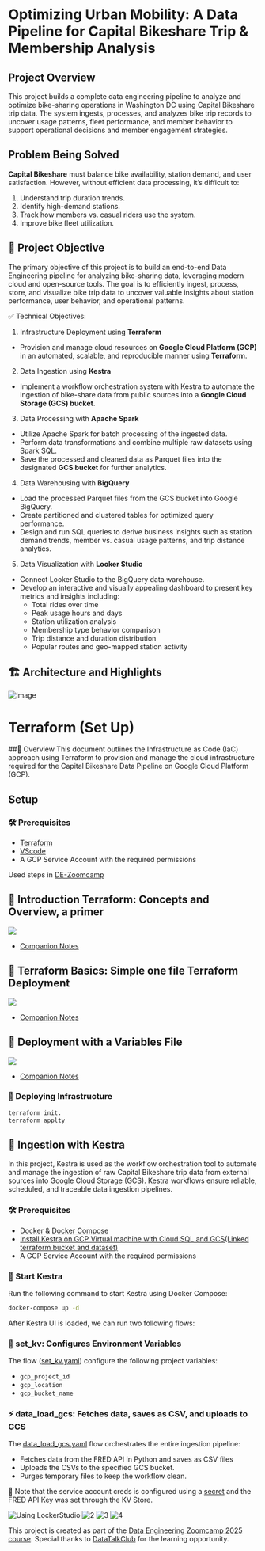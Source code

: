 # Optimizing Urban Mobility: A Data Pipeline for Capital Bikeshare Trip & Membership Analysis

## Project Overview
This project builds a complete data engineering pipeline to analyze and optimize bike-sharing operations in Washington DC using Capital Bikeshare trip data. The system ingests, processes, and analyzes bike trip records to uncover usage patterns, fleet performance, and member behavior to support operational decisions and member engagement strategies.

## Problem Being Solved
**Capital Bikeshare** must balance bike availability, station demand, and user satisfaction. However, without efficient data processing, it’s difficult to:
1. Understand trip duration trends.
2. Identify high-demand stations.
3. Track how members vs. casual riders use the system.
4. Improve bike fleet utilization.

## 📌 Project Objective
The primary objective of this project is to build an end-to-end Data Engineering pipeline for analyzing bike-sharing data, leveraging modern cloud and open-source tools. The goal is to efficiently ingest, process, store, and visualize bike trip data to uncover valuable insights about station performance, user behavior, and operational patterns.

✅ Technical Objectives:
1. Infrastructure Deployment using **Terraform**
- Provision and manage cloud resources on **Google Cloud Platform (GCP)** in an automated, scalable, and reproducible manner using **Terraform**.

2. Data Ingestion using **Kestra**
- Implement a workflow orchestration system with Kestra to automate the ingestion of bike-share data from public sources into a **Google Cloud Storage (GCS) bucket**.

3. Data Processing with **Apache Spark**
- Utilize Apache Spark for batch processing of the ingested data.
- Perform data transformations and combine multiple raw datasets using Spark SQL.
- Save the processed and cleaned data as Parquet files into the designated **GCS bucket** for further analytics.

4. Data Warehousing with **BigQuery**
- Load the processed Parquet files from the GCS bucket into Google BigQuery.
- Create partitioned and clustered tables for optimized query performance.
- Design and run SQL queries to derive business insights such as station demand trends, member vs. casual usage patterns, and trip distance analytics.

5. Data Visualization with **Looker Studio**
- Connect Looker Studio to the BigQuery data warehouse.
- Develop an interactive and visually appealing dashboard to present key metrics and insights including:
    - Total rides over time
    - Peak usage hours and days
    - Station utilization analysis
    - Membership type behavior comparison
    - Trip distance and duration distribution
    - Popular routes and geo-mapped station activity

## 🏗️ Architecture and Highlights
![image](https://github.com/user-attachments/assets/90673fce-a7b8-4d43-8222-2bb440a81d8a)

# Terraform (Set Up)
##📌 Overview
This document outlines the Infrastructure as Code (IaC) approach using Terraform to provision and manage the cloud infrastructure required for the Capital Bikeshare Data Pipeline on Google Cloud Platform (GCP).

## Setup
### 🛠️ Prerequisites
- [Terraform](https://developer.hashicorp.com/terraform/downloads)
- [VScode](https://code.visualstudio.com/download) 
- A GCP Service Account with the required permissions

Used steps in [DE-Zoomcamp](https://github.com/DataTalksClub/data-engineering-zoomcamp/blob/main/01-docker-terraform/README.md)
## :movie_camera: Introduction Terraform: Concepts and Overview, a primer

[![](https://markdown-videos-api.jorgenkh.no/youtube/s2bOYDCKl_M)](https://youtu.be/s2bOYDCKl_M&list=PL3MmuxUbc_hJed7dXYoJw8DoCuVHhGEQb&index=11)

* [Companion Notes](1_terraform_gcp)

## :movie_camera: Terraform Basics: Simple one file Terraform Deployment

[![](https://markdown-videos-api.jorgenkh.no/youtube/Y2ux7gq3Z0o)](https://youtu.be/Y2ux7gq3Z0o&list=PL3MmuxUbc_hJed7dXYoJw8DoCuVHhGEQb&index=12)

* [Companion Notes](1_terraform_gcp)

## :movie_camera: Deployment with a Variables File

[![](https://markdown-videos-api.jorgenkh.no/youtube/PBi0hHjLftk)](https://youtu.be/PBi0hHjLftk&list=PL3MmuxUbc_hJed7dXYoJw8DoCuVHhGEQb&index=13)

* [Companion Notes](1_terraform_gcp) 

### 🚀 Deploying Infrastructure
```bash
terraform init.
terraform applty
```

## 🔄 Ingestion with Kestra
In this project, Kestra is used as the workflow orchestration tool to automate and manage the ingestion of raw Capital Bikeshare trip data from external sources into Google Cloud Storage (GCS). Kestra workflows ensure reliable, scheduled, and traceable data ingestion pipelines.

### 🛠️ Prerequisites
- [Docker](https://www.docker.com/products/docker-desktop/) & [Docker Compose](https://docs.docker.com/compose/install/)
- [Install Kestra on GCP Virtual machine with ​Cloud ​S​Q​L and ​G​C​S(Linked terraform bucket and dataset)](https://kestra.io/docs/installation/gcp-vm) 
- A GCP Service Account with the required permissions

### 📌 Start Kestra
Run the following command to start Kestra using Docker Compose:

```bash
docker-compose up -d
```
After Kestra UI is loaded, we can run two following flows:

### 🔑 set_kv: Configures Environment Variables

The flow ([set_kv.yaml](Kestra/set_kv.yaml)) configure the following project variables:
- `gcp_project_id`
- `gcp_location`
- `gcp_bucket_name`

### ⚡ data_load_gcs: Fetches data, saves as CSV, and uploads to GCS

The [data_load_gcs.yaml](Kestra/data_load_gcs.yaml) flow orchestrates the entire ingestion pipeline:

- Fetches data from the FRED API in Python and saves as CSV files
- Uploads the CSVs to the specified GCS bucket.
- Purges temporary files to keep the workflow clean.

🔑 Note that the service account creds is configured using a [secret](https://kestra.io/docs/how-to-guides/google-credentials) and the FRED API Key was set through the KV Store.

![Using LockerStudio ](image.png)
![2](image-1.png)
![3](image-2.png)
![4](image-3.png)





This project is created as part of the [Data Engineering Zoomcamp 2025 course](https://github.com/DataTalksClub/data-engineering-zoomcamp). Special thanks to [DataTalkClub](https://github.com/DataTalksClub) for the learning opportunity.
